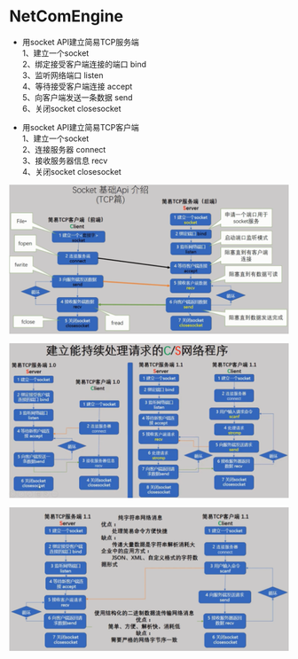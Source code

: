 # NetComEngine

- 用socket API建立简易TCP服务端		    
1、建立一个socket		     
2、绑定接受客户端连接的端口 bind		     
3、监听网络端口 listen		      
4、等待接受客户端连接 accept		      
5、向客户端发送一条数据 send      
6、关闭socket closesocket		     

- 用socket API建立简易TCP客户端   		    
1、建立一个socket		     
2、连接服务器 connect		     
3、接收服务器信息 recv		     
4、关闭socket closesocket		    

![](https://github.com/havenow/NetComEngine/blob/master/pic/socket(tcp).png)


![](https://github.com/havenow/NetComEngine/blob/master/pic/%E6%8C%81%E7%BB%AD%E5%A4%84%E7%90%86%E8%AF%B7%E6%B1%82%E7%BD%91%E7%BB%9C%E7%A8%8B%E5%BA%8F.png)


![](https://github.com/havenow/NetComEngine/blob/master/pic/%E5%8F%91%E9%80%81%E7%BB%93%E6%9E%84%E5%8C%96%E7%9A%84%E7%BD%91%E7%BB%9C%E6%B6%88%E6%81%AF%E6%95%B0%E6%8D%AE.png)
